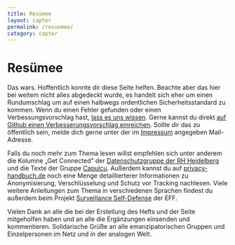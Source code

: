 ```yaml
---
title: Resümee
layout: capter
permalink: /resuemee/
category: capter
---
```

# Resümee
Das wars. Hoffentlich konnte dir diese Seite helfen. Beachte aber das hier bei weitem nicht alles abgedeckt wurde, es handelt sich eher um einen Rundumschlag um auf einen halbwegs ordentlichen Sicherheitsstandard zu kommen. 
Wenn du einen Fehler gefunden oder einen Verbessungsvorschlag hast, [lass es uns wissen](https://github.com/beschlagnahmt-org/beschlagnahmt/issues). 
Gerne kannst du direkt [auf Github einen Verbesserungsvorschlag einreichen](https://github.com/beschlagnahmt-org/beschlagnahmt/pulls).
Sollte dir das zu öffentlich sein, melde dich gerne unter der im [Impressum](/impressum) angegeben Mail-Adresse.

Falls du noch mehr zum Thema lesen willst empfehlen sich unter anderem die Kolumne „Get Connected“ der [Datenschutzgruppe der RH Heidelberg](https://datenschmutz.de/gc/) und die Texte der Gruppe [Capulcu](https://capulcu.blackblogs.org/). 
Außerdem kannst du auf [privacy-handbuch.de](https://privacy-handbuch.de) noch eine Menge detaillierterer Informationen zu Anonymisierung, Verschlüsselung und Schutz vor Tracking nachlesen.
Viele weitere Anleitungen zum Thema in verschiedenen Sprachen findest du außerdem beim Projekt [Surveillance Self-Defense](https://ssd.eff.org/) der EFF.

Vielen Dank an alle die bei der Erstellung des Hefts und der Seite mitgeholfen haben und an alle die Ergänzungen einsenden und kommentieren.
Solidarische Grüße an alle emanzipatorischen Gruppen und Einzelpersonen im Netz und in der analogen Welt.
